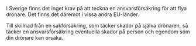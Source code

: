 I Sverige finns det inget krav på att teckna en ansvarsförsäkring för att flya drönare. Det finns det däremot i vissa andra EU-länder.

Till skillnad från en sakförsäkring, som täcker skador på själva drönaren, så täcker en ansvarsförsäkring eventuella skador på person och egendom som din drönare kan orsaka.
